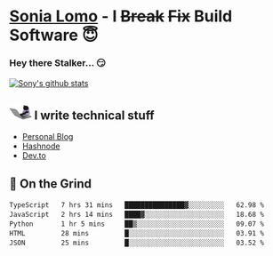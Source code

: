 # [Sonia Lomo](https://sonylomo.github.io/) - I ~~Break~~ ~~Fix~~ Build Software 😇
### Hey there Stalker... 😏 

<a href="https://github.com/sonylomo/github-readme-stats">
  <img align="center" src="https://media.giphy.com/media/lU05nFSW6Y2A/giphy.gif" alt="Sony's github stats" />
</a>

## <img src="assets/devcat.gif" width="40"> I write technical stuff
- [Personal Blog](https://www.sonylomo.dev/blog)
- [Hashnode](https://sonylomo.hashnode.dev/)
- [Dev.to](https://dev.to/sonylomo)

## 🤡 On the Grind
<!--START_SECTION:waka-->

```txt
TypeScript   7 hrs 31 mins   ███████████████▓░░░░░░░░░   62.98 %
JavaScript   2 hrs 14 mins   ████▓░░░░░░░░░░░░░░░░░░░░   18.68 %
Python       1 hr 5 mins     ██▒░░░░░░░░░░░░░░░░░░░░░░   09.07 %
HTML         28 mins         █░░░░░░░░░░░░░░░░░░░░░░░░   03.91 %
JSON         25 mins         █░░░░░░░░░░░░░░░░░░░░░░░░   03.52 %
```

<!--END_SECTION:waka-->
